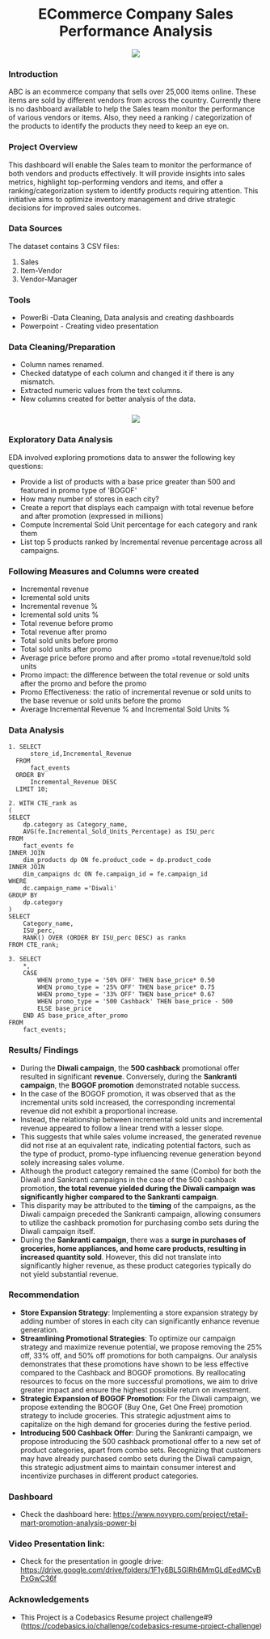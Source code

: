 # 
<h1 align="center">ECommerce Company Sales Performance Analysis</h1>

<p align="center">
  <img src="https://github.com/Banuvathyrr/ /assets/145739539/b68e3e3e-85fc-46ad-9fe0-da902edc4d91">
</p>



### Introduction  
ABC is an ecommerce company that sells over 25,000 items online. These items are sold by different vendors from across the country. Currently there is no dashboard available to help the Sales team monitor the performance of various vendors or items. Also, they need a ranking / categorization of the products to identify the products they need to keep an eye on.

### Project Overview
This dashboard will enable the Sales team to monitor the performance of both vendors and products effectively. It will provide insights into sales metrics, highlight top-performing vendors and items, and offer a ranking/categorization system to identify products requiring attention. This initiative aims to optimize inventory management and drive strategic decisions for improved sales outcomes.

### Data Sources
The dataset contains 3 CSV files:
1. Sales
2. Item-Vendor
3. Vendor-Manager

### Tools
- PowerBi -Data Cleaning, Data analysis and creating dashboards
- Powerpoint - Creating video presentation

### Data Cleaning/Preparation
- Column names renamed.  
- Checked datatype of each column and changed it if there is any mismatch.  
- Extracted numeric values from the text columns.  
- New columns created for better analysis of the data.

### 
<p align="center">
  <img src="https://github.com/Banuvathyrr/"E:\Data analyst\OJ Commerce\datamodel.png" /assets/145739539/b68e3e3e-85fc-46ad-9fe0-da902edc4d91">
</p>

### Exploratory Data Analysis
EDA involved exploring promotions data to answer the following key questions:
- Provide a list of products with a base price greater than 500 and featured in promo type of 'BOGOF'
- How many number of stores in each city?
- Create a report that displays each campaign with total revenue before and after promotion (expressed in millions)
- Compute Incremental Sold Unit percentage for each category and rank them
- List top 5 products ranked by Incremental revenue percentage across all campaigns.

### Following Measures and Columns were created
 - Incremental revenue
 - Icremental sold units
 - Incremental revenue %
 - Icremental sold units %
 - Total revenue before promo
 - Total revenue after promo
 - Total sold units before promo
 - Total sold units after promo
 - Average price before promo and after promo =total revenue/told sold units
 - Promo impact: the difference between the total revenue or sold units after the promo and before the promo
 - Promo Effectiveness: the ratio of incremental revenue or sold units to the base revenue or sold units before the promo
 - Average Incremental Revenue % and Incremental Sold Units %

### Data Analysis
```
1. SELECT 
	  store_id,Incremental_Revenue
  FROM
	  fact_events
  ORDER BY 
	  Incremental_Revenue DESC
  LIMIT 10;
```

```
2. WITH CTE_rank as
(
SELECT 
	dp.category as Category_name, 
	AVG(fe.Incremental_Sold_Units_Percentage) as ISU_perc
FROM
	fact_events fe
INNER JOIN
	dim_products dp ON fe.product_code = dp.product_code
INNER JOIN
	dim_campaigns dc ON fe.campaign_id = fe.campaign_id
WHERE 
	dc.campaign_name ='Diwali'
GROUP BY 
	dp.category
)
SELECT
	Category_name,
	ISU_perc,
    RANK() OVER (ORDER BY ISU_perc DESC) as rankn
FROM CTE_rank;

```
```
3. SELECT
	*,
	CASE 
		WHEN promo_type = '50% OFF' THEN base_price* 0.50
        WHEN promo_type = '25% OFF' THEN base_price* 0.75
        WHEN promo_type = '33% OFF' THEN base_price* 0.67
        WHEN promo_type = '500 Cashback' THEN base_price - 500
        ELSE base_price
	END AS base_price_after_promo
FROM 
	fact_events;
```

### Results/ Findings
- During the **Diwali campaign**, the **500 cashback** promotional offer resulted in significant **revenue**. Conversely, during the **Sankranti campaign**, the **BOGOF promotion** demonstrated notable success.
- In the case of the BOGOF promotion, it was observed that as the incremental units sold increased, the corresponding incremental revenue did not exhibit a proportional increase. 
- Instead, the relationship between incremental sold units and incremental revenue appeared to follow a linear trend with a lesser slope. 
- This suggests that while sales volume increased, the generated revenue did not rise at an equivalent rate, indicating potential factors, such as the type of product, promo-type influencing revenue generation beyond solely increasing sales volume.
- Although the product category remained the same (Combo) for both the Diwali and Sankranti campaigns in the case of the 500 cashback promotion, **the total revenue yielded during the Diwali campaign was significantly higher compared to the Sankranti campaign**. 
- This disparity may be attributed to the **timing** of the campaigns, as the Diwali campaign preceded the Sankranti campaign, allowing consumers to utilize the cashback promotion for purchasing combo sets during the Diwali campaign itself.
- During the **Sankranti campaign**, there was a **surge in purchases of groceries, home appliances, and home care products, resulting in increased quantity sold**. However, this did not translate into significantly higher revenue, as these product categories typically do not yield substantial revenue.

### Recommendation
- **Store Expansion Strategy**: Implementing a store expansion strategy by adding number of stores in each city can significantly enhance revenue generation. 
- **Streamlining Promotional Strategies**: To optimize our campaign strategy and maximize revenue potential, we propose removing the 25% off, 33% off, and 50% off promotions for both campaigns. Our analysis demonstrates that these promotions have shown to be less effective compared to the Cashback and BOGOF promotions. By reallocating resources to focus on the more successful promotions, we aim to drive greater impact and ensure the highest possible return on investment.
- **Strategic Expansion of BOGOF Promotion**: For the Diwali campaign, we propose extending the BOGOF (Buy One, Get One Free) promotion strategy to include groceries. This strategic adjustment aims to capitalize on the high demand for groceries during the festive period. 
- **Introducing 500 Cashback Offer**: During the Sankranti campaign, we propose introducing the 500 cashback promotional offer to a new set of product categories, apart from combo sets. Recognizing that customers may have already purchased combo sets during the Diwali campaign, this strategic adjustment aims to maintain consumer interest and incentivize purchases in different product categories.

### Dashboard 
- Check the dashboard here: https://www.novypro.com/project/retail-mart-promotion-analysis-power-bi

### Video Presentation link:
- Check for the presentation in google drive: https://drive.google.com/drive/folders/1F1y6BL5GIRh6MmGLdEedMCvBPxGwC36f

### Acknowledgements
- This Project is a Codebasics Resume project challenge#9 (https://codebasics.io/challenge/codebasics-resume-project-challenge)














